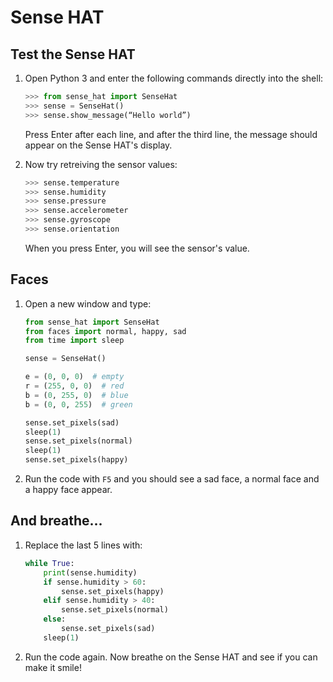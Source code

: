 # Sense HAT

## Test the Sense HAT

1. Open Python 3 and enter the following commands directly into the shell:

    ```python
    >>> from sense_hat import SenseHat
    >>> sense = SenseHat()
    >>> sense.show_message(“Hello world”)
    ```

    Press Enter after each line, and after the third line, the message should appear on the Sense HAT's display.

1. Now try retreiving the sensor values:

    ```python
    >>> sense.temperature
    >>> sense.humidity
    >>> sense.pressure
    >>> sense.accelerometer
    >>> sense.gyroscope
    >>> sense.orientation
    ```

    When you press Enter, you will see the sensor's value.

## Faces

1. Open a new window and type:

    ```python
    from sense_hat import SenseHat
    from faces import normal, happy, sad
    from time import sleep

    sense = SenseHat()

    e = (0, 0, 0)  # empty
    r = (255, 0, 0)  # red
    b = (0, 255, 0)  # blue
    b = (0, 0, 255)  # green

    sense.set_pixels(sad)
    sleep(1)
    sense.set_pixels(normal)
    sleep(1)
    sense.set_pixels(happy)
    ```

1. Run the code with `F5` and you should see a sad face, a normal face and a happy face appear.

## And breathe...

1. Replace the last 5 lines with:

    ```python
    while True:
        print(sense.humidity)
        if sense.humidity > 60:
            sense.set_pixels(happy)
        elif sense.humidity > 40:
            sense.set_pixels(normal)
        else:
            sense.set_pixels(sad)
        sleep(1)
    ```

1. Run the code again. Now breathe on the Sense HAT and see if you can make it smile!

